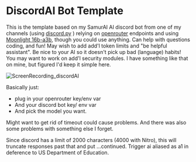 # DiscordAI Bot Template 
This is the template based on my SamurAI AI discord bot from one of my channels (using [discord.py](https://github.com/Rapptz/discord.py) ) relying on [openrouter](https://openrouter.ai/) endpoints and using [Moonlight 16b-a3b](https://huggingface.co/moonshotai/Moonlight-16B-A3B), though you could use anything. Can help with questions coding, and fun! May wish to add add'l token limits and "be helpful assistant". Be nice to your AI so it doesn't pick up bad (language) habits! You may want to work on add'l security modules. I have something like that on mine, but figured I'd keep it simple here.

![ScreenRecording_discordAI](https://github.com/user-attachments/assets/d82ddec8-f43d-443a-abca-2950e17ceb68)

Basically just: 
* plug in your openrouter key/env var
* And your discord bot key/ env var
* And pick the model you want.

Might want to get rid of timeout could cause problems. And there was also some problems with something else I forget.

Since discord has a limit of 2000 characters (4000 with Nitro), this will truncate responses past that and put ...continued. Trigger ai aliased as a1 in deference to US Department of Education.
